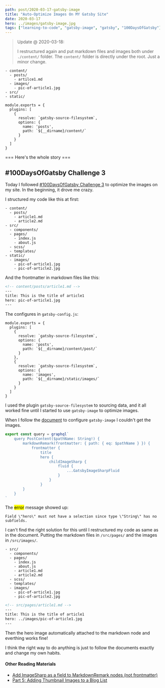 ```yaml
---
path: post/2020-03-17-gatsby-image
title: "Auto-Optimize Images On MY Gatsby Site"
date: 2020-03-17
hero: ../images/gatsby-image.jpg
tags: ["learning-to-code", "gatsby-image", "gatsby", "100DaysOfGatsby"]
---
```


> Update @ 2020-03-18: 
>
> I restructured again and put markdown files and images both under <code>./content/</code> folder. The <code>content/</code> folder is directly under the root. Just a minor change.

```
- content/
  - posts/
    - artilce1.md
  - images/
    - pic-of-article1.jpg
- src/
- static/
```

```
module.exports = {
  plugins: [
    {
      resolve: `gatsby-source-filesystem`,
      options: {
        name: 'posts',
        path: `${__dirname}/content/`
      }
    }
  ]
}
```

=== Here's the whole story ===

## #100DaysOfGatsby Challenge 3

Today I followed [#100DaysOfGatsby Challenge 3](https://www.gatsbyjs.org/blog/100days/gatsby-image/) to optimize the images on my site. In the beginning, it drove me crazy.

I structured my code like this at first:

```
- content/
  - posts/
    - article1.md
    - article2.md
- src/
  - components/
  - pages/
    - index.js
    - about.js
  - scss/
  - templates/
- static/
  - images/
    - pic-of-article1.jpg
    - pic-of-article2.jpg
```

And the frontmatter in markdown files like this:

```md
<!-- content/posts/article1.md -->
---
title: This is the title of article1
hero: pic-of-article1.jpg
---
```

The configures in <code>gatsby-config.js</code>:

```
module.exports = {
  plugins: [
    {
      resolve: `gatsby-source-filesystem`,
      options: {
        name: 'posts',
        path: `${__dirname}/content/post/`
      }
    },
    {
      resolve: `gatsby-source-filesystem`,
      options: {
        name: 'images',
        path: `${__dirname}/static/images/`
      }
    }
  ]
}
```

I used the plugin <code>gatsby-source-filesystem</code> to sourcing data, and it all worked fine until I started to use <code>gatsby-image</code> to optimize images.

When I follow the [document](https://www.gatsbyjs.org/docs/working-with-images-in-markdown/) to configure <code>gatsby-image</code> I couldn't get the images.

```js
export const query = graphql`
    query PostContent($pathName: String!) {
        markdownRemark(frontmatter: { path: { eq: $pathName } }) {
            frontmatter {
                title
                hero {
                    childImageSharp {
                        fluid {
                            ...GatsbyImageSharpFluid
                        }
                    }
                }
        }
    }
`
```

The <mark>error</mark> message showed up: 

```
Field \"hero\" must not have a selection since type \"String\" has no subfields.
```

I can't find the right solution for this until I restructured my code as same as in the document. Putting the markdown files in <code>/src/pages/</code> and the images in <code>/src/images/</code>.

```
- src/
  - components/
  - pages/
    - index.js
    - about.js
    - article1.md
    - article2.md
  - scss/
  - templates/
  - images/
    - pic-of-article1.jpg
    - pic-of-article2.jpg
```

```md
<!-- src/pages/article1.md -->
---
title: This is the title of article1
hero: ../images/pic-of-article1.jpg
---
```

Then the hero image automatically attached to the markdown node and everthing works fine!

I think the right way to do anything is just to follow the documents exactly and change my own habits.

#### Other Reading Materials

- [Add ImageSharp as a field to MarkdownRemark nodes (not frontmatter)](https://stackoverflow.com/questions/54636627/add-imagesharp-as-a-field-to-markdownremark-nodes-not-frontmatter?answertab=votes#tab-top)
- [Part 5: Adding Thumbnail Images to a Blog List](https://dennytek.com/blog/personal-site-with-gatsby-part-5)